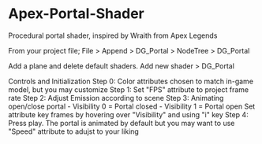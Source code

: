 # Apex-Portal-Shader
Procedural portal shader, inspired by Wraith from Apex Legends


From your project file; 
File > Append > DG_Portal > NodeTree > DG_Portal

Add a plane and delete default shaders. Add new shader > DG_Portal

Controls and Initialization
Step 0: Color attributes chosen to match in-game model, but you may customize
Step 1: Set "FPS" attribute to project frame rate
Step 2: Adjust Emission according to scene
Step 3: Animating open/close portal
        - Visibility 0 = Portal closed
        - Visibility 1 = Portal open
        Set attribute key frames by hovering over "Visibility" and using "i" key
Step 4: Press play. The portal is animated by default but you may want to use "Speed" attribute to adujst to your liking
